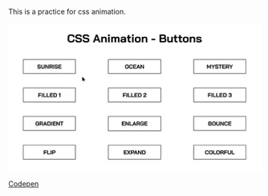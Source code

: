 <p>This is a practice for css animation.</p>
<img src="https://github.com/zalexzuo/css-animation-btn/blob/main/buttons.gif?raw=true" alt="buttons.gif">

[Codepen](https://codepen.io/zalexzuo/pen/bGjdLgz)

